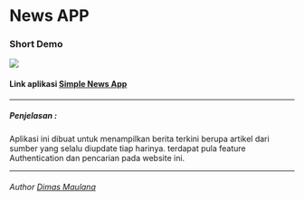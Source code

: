 # News APP

### Short Demo
![](https://thumbs.gfycat.com/ShrillIlliterateAlligatorsnappingturtle-size_restricted.gif)

#### Link aplikasi [Simple News App](https://newsapp-26.netlify.app/)

---

##### Penjelasan :
Aplikasi ini dibuat untuk menampilkan berita terkini berupa artikel dari sumber yang selalu diupdate tiap harinya. terdapat pula feature Authentication dan pencarian pada website ini.

---

###### Author [Dimas Maulana](https://github.com/BrainCell-404)
